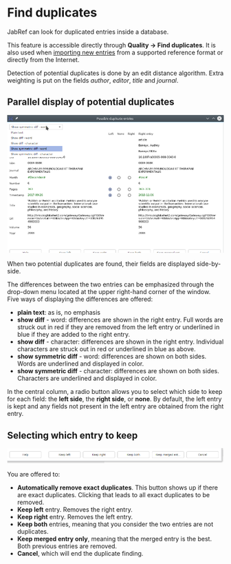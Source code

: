 # Find duplicates

JabRef can look for duplicated entries inside a database.

This feature is accessible directly through **Quality → Find duplicates**. It is also used when [importing new entries](../import-export/importinspectiondialog.md) from a supported reference format or directly from the Internet.

Detection of potential duplicates is done by an edit distance algorithm. Extra weighting is put on the fields _author_, _editor_, _title_ and _journal_.

## Parallel display of potential duplicates

![Screenshot of the parallel display](../.gitbook/assets/findduplicateswindow-paralleldisplay.png)

When two potential duplicates are found, their fields are displayed side-by-side.

The differences between the two entries can be emphasized through the drop-down menu located at the upper right-hand corner of the window. Five ways of displaying the differences are offered:

* **plain text**: as is, no emphasis
* **show diff** - word: differences are shown in the right entry. Full words are struck out in red if they are removed from the left entry or underlined in blue if they are added to the right entry.
* **show diff** - character: differences are shown in the right entry. Individual characters are struck out in red or underlined in blue as above.
* **show symmetric diff** - word: differences are shown on both sides. Words are underlined and displayed in color.
* **show symmetric diff** - character: differences are shown on both sides.  Characters are underlined and displayed in color.

In the central column, a radio button allows you to select which side to keep for each field: the **left side**, the **right side**, or **none**. By default, the left entry is kept and any fields not present in the left entry are obtained from the right entry.

## Selecting which entry to keep

![Screenshot of the buttons to choose which entry to keep](../.gitbook/assets/findduplicateswindow-selecting.png)

You are offered to:

* **Automatically remove exact duplicates**. This button shows up if there are exact duplicates. Clicking that leads to all exact duplicates to be removed.
* **Keep left** entry. Removes the right entry.
* **Keep right** entry. Removes the left entry.
* **Keep both** entries, meaning that you consider the two entries are not duplicates.
* **Keep merged entry only**, meaning that the merged entry is the best. Both previous entries are removed.
* **Cancel**, which will end the duplicate finding.

